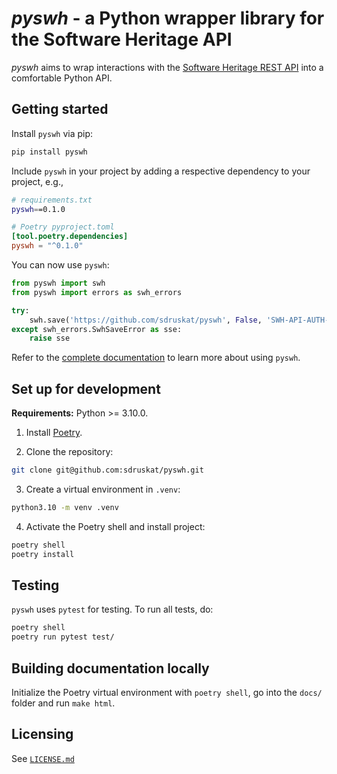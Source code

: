 <!--
SPDX-FileCopyrightText: 2022 Stephan Druskat <pyswh@sdruskat.net>

SPDX-License-Identifier: CC-BY-4.0
-->

# *pyswh* - a Python wrapper library for the Software Heritage API

*pyswh* aims to wrap interactions with the [Software Heritage REST API](https://archive.softwareheritage.org/api/1/) into a comfortable Python API.

## Getting started

Install `pyswh` via pip:

```bash
pip install pyswh
```

Include `pyswh` in your project by adding a respective dependency to your project, e.g.,

```bash
# requirements.txt
pyswh==0.1.0
```

```toml
# Poetry pyproject.toml
[tool.poetry.dependencies]
pyswh = "^0.1.0"
```

You can now use `pyswh`:

```python
from pyswh import swh
from pyswh import errors as swh_errors

try:
    swh.save('https://github.com/sdruskat/pyswh', False, 'SWH-API-AUTH-TOKEN')
except swh_errors.SwhSaveError as sse:
    raise sse
```

Refer to the [complete documentation](https://pyswh.readthedocs.io/en/latest/) to learn more about using `pyswh`.

## Set up for development

**Requirements:** Python >= 3.10.0.

1. Install [Poetry](https://python-poetry.org).

2. Clone the repository:

```bash
git clone git@github.com:sdruskat/pyswh.git
```

3. Create a virtual environment in `.venv`:
```bash
python3.10 -m venv .venv 
```

4. Activate the Poetry shell and install project:

```bash
poetry shell
poetry install
```

## Testing

`pyswh` uses `pytest` for testing. To run all tests, do:

```bash
poetry shell
poetry run pytest test/
```

## Building documentation locally

Initialize the Poetry virtual environment with `poetry shell`, go into the `docs/` folder and run `make html`.

## Licensing

See [`LICENSE.md`](LICENSE.md)